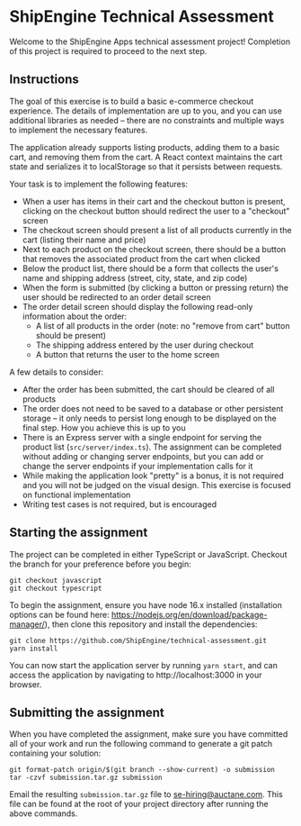 # ShipEngine Technical Assessment

Welcome to the ShipEngine Apps technical assessment project! Completion of this project is required to proceed to the next step.

## Instructions

The goal of this exercise is to build a basic e-commerce checkout experience. The details of implementation are up to you, and you can use additional libraries as needed – there are no constraints and multiple ways to implement the necessary features.

The application already supports listing products, adding them to a basic cart, and removing them from the cart. A React context maintains the cart state and serializes it to localStorage so that it persists between requests.

Your task is to implement the following features:

- When a user has items in their cart and the checkout button is present, clicking on the checkout button should redirect the user to a "checkout" screen
- The checkout screen should present a list of all products currently in the cart (listing their name and price)
- Next to each product on the checkout screen, there should be a button that removes the associated product from the cart when clicked
- Below the product list, there should be a form that collects the user's name and shipping address (street, city, state, and zip code)
- When the form is submitted (by clicking a button or pressing return) the user should be redirected to an order detail screen
- The order detail screen should display the following read-only information about the order:
  - A list of all products in the order (note: no "remove from cart" button should be present)
  - The shipping address entered by the user during checkout
  - A button that returns the user to the home screen

A few details to consider:

- After the order has been submitted, the cart should be cleared of all products
- The order does not need to be saved to a database or other persistent storage – it only needs to persist long enough to be displayed on the final step. How you achieve this is up to you
- There is an Express server with a single endpoint for serving the product list (`src/server/index.ts`). The assignment can be completed without adding or changing server endpoints, but you can add or change the server endpoints if your implementation calls for it
- While making the application look "pretty" is a bonus, it is not required and you will not be judged on the visual design. This exercise is focused on functional implementation
- Writing test cases is not required, but is encouraged

## Starting the assignment

The project can be completed in either TypeScript or JavaScript. Checkout the branch for your preference before you begin:

```
git checkout javascript
git checkout typescript
```

To begin the assignment, ensure you have node 16.x installed (installation options can be found here: https://nodejs.org/en/download/package-manager/), then clone this repository and install the dependencies:

```
git clone https://github.com/ShipEngine/technical-assessment.git
yarn install
```

You can now start the application server by running `yarn start`, and can access the application by navigating to http://localhost:3000 in your browser.

## Submitting the assignment

When you have completed the assignment, make sure you have committed all of your work and run the following command to generate a git patch containing your solution:

```
git format-patch origin/$(git branch --show-current) -o submission
tar -czvf submission.tar.gz submission
```

Email the resulting `submission.tar.gz` file to [se-hiring@auctane.com](mailto:se-hiring@auctane.com). This file can be found at the root of your project directory after running the above commands.